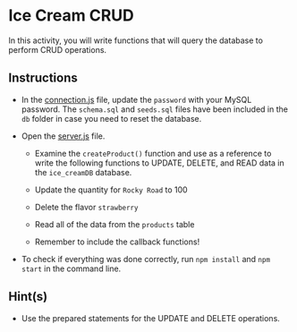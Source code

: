# Ice Cream CRUD

In this activity, you will write functions that will query the database to perform CRUD operations. 

## Instructions

* In the [connection.js](Unsolved/db/connection.js) file, update the `password` with your MySQL password. The `schema.sql` and `seeds.sql` files have been included in the `db` folder in case you need to reset the database.

* Open the [server.js](Unsolved/server.js) file.

  * Examine the `createProduct()` function and use as a reference to write the following functions to UPDATE, DELETE, and READ data in the `ice_creamDB` database. 

  * Update the quantity for `Rocky Road` to 100

  * Delete the flavor `strawberry`

  * Read all of the data from the `products` table

  * Remember to include the callback functions!

* To check if everything was done correctly, run `npm install` and `npm start` in the command line. 

## Hint(s)

* Use the prepared statements for the UPDATE and DELETE operations.